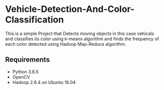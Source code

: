 # Vehicle-Detection-And-Color-Classification
This is a simple Project that Detects moving objects in this case vehicals and classifies its color using k-means algorithm and finds the frequency of each color detected using Hadoop Map-Reduce algorithm.

## Requirements
<ul>
   <li>Python 3.6.5</li>
  <li>OpenCV</li>
  <li>Hadoop 2.6.4 on Ubuntu 16.04</li>
</ul>
